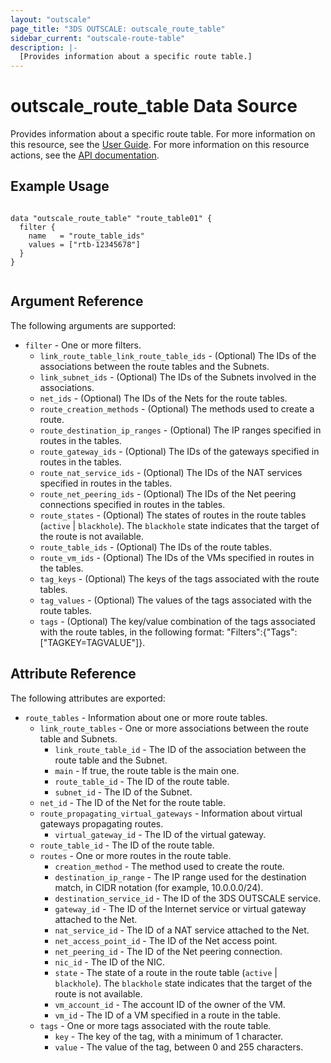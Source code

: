 ```yaml
---
layout: "outscale"
page_title: "3DS OUTSCALE: outscale_route_table"
sidebar_current: "outscale-route-table"
description: |-
  [Provides information about a specific route table.]
---
```


# outscale_route_table Data Source

Provides information about a specific route table.
For more information on this resource, see the [User Guide](https://wiki.outscale.net/display/EN/About+Route+Tables).
For more information on this resource actions, see the [API documentation](https://docs.outscale.com/api#3ds-outscale-api-routetable).

## Example Usage

```hcl

data "outscale_route_table" "route_table01" {
  filter {
    name   = "route_table_ids"
    values = ["rtb-12345678"]
  }
}


```

## Argument Reference

The following arguments are supported:

* `filter` - One or more filters.
  * `link_route_table_link_route_table_ids` - (Optional) The IDs of the associations between the route tables and the Subnets.
  * `link_subnet_ids` - (Optional) The IDs of the Subnets involved in the associations.
  * `net_ids` - (Optional) The IDs of the Nets for the route tables.
  * `route_creation_methods` - (Optional) The methods used to create a route.
  * `route_destination_ip_ranges` - (Optional) The IP ranges specified in routes in the tables.
  * `route_gateway_ids` - (Optional) The IDs of the gateways specified in routes in the tables.
  * `route_nat_service_ids` - (Optional) The IDs of the NAT services specified in routes in the tables.
  * `route_net_peering_ids` - (Optional) The IDs of the Net peering connections specified in routes in the tables.
  * `route_states` - (Optional) The states of routes in the route tables (`active` \| `blackhole`). The `blackhole` state indicates that the target of the route is not available.
  * `route_table_ids` - (Optional) The IDs of the route tables.
  * `route_vm_ids` - (Optional) The IDs of the VMs specified in routes in the tables.
  * `tag_keys` - (Optional) The keys of the tags associated with the route tables.
  * `tag_values` - (Optional) The values of the tags associated with the route tables.
  * `tags` - (Optional) The key/value combination of the tags associated with the route tables, in the following format: &quot;Filters&quot;:{&quot;Tags&quot;:[&quot;TAGKEY=TAGVALUE&quot;]}.

## Attribute Reference

The following attributes are exported:

* `route_tables` - Information about one or more route tables.
  * `link_route_tables` - One or more associations between the route table and Subnets.
      * `link_route_table_id` - The ID of the association between the route table and the Subnet.
      * `main` - If true, the route table is the main one.
      * `route_table_id` - The ID of the route table.
      * `subnet_id` - The ID of the Subnet.
  * `net_id` - The ID of the Net for the route table.
  * `route_propagating_virtual_gateways` - Information about virtual gateways propagating routes.
      * `virtual_gateway_id` - The ID of the virtual gateway.
  * `route_table_id` - The ID of the route table.
  * `routes` - One or more routes in the route table.
      * `creation_method` - The method used to create the route.
      * `destination_ip_range` - The IP range used for the destination match, in CIDR notation (for example, 10.0.0.0/24).
      * `destination_service_id` - The ID of the 3DS OUTSCALE service.
      * `gateway_id` - The ID of the Internet service or virtual gateway attached to the Net.
      * `nat_service_id` - The ID of a NAT service attached to the Net.
      * `net_access_point_id` - The ID of the Net access point.
      * `net_peering_id` - The ID of the Net peering connection.
      * `nic_id` - The ID of the NIC.
      * `state` - The state of a route in the route table (`active` \| `blackhole`). The `blackhole` state indicates that the target of the route is not available.
      * `vm_account_id` - The account ID of the owner of the VM.
      * `vm_id` - The ID of a VM specified in a route in the table.
  * `tags` - One or more tags associated with the route table.
      * `key` - The key of the tag, with a minimum of 1 character.
      * `value` - The value of the tag, between 0 and 255 characters.
